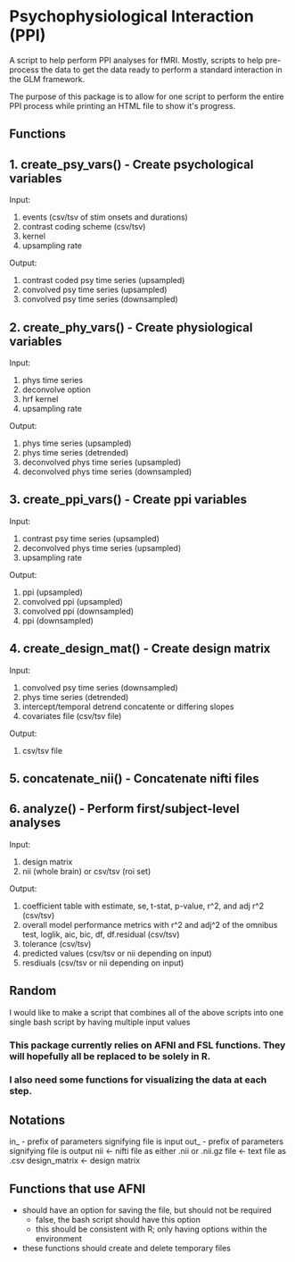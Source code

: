 # Psychophysiological Interaction (PPI)

A script to help perform PPI analyses for fMRI. Mostly, scripts to help pre-process the data to get the data ready to perform a standard interaction in the GLM framework.

The purpose of this package is to allow for one script to perform the entire PPI process while printing an HTML file to show it's progress.

## Functions

## 1. create_psy_vars() - Create psychological variables

Input:

1. events (csv/tsv of stim onsets and durations)
2. contrast coding scheme (csv/tsv)
2. kernel
3. upsampling rate

Output:

1. contrast coded psy time series (upsampled)
2. convolved psy time series (upsampled)
3. convolved psy time series (downsampled)

## 2. create_phy_vars() - Create physiological variables

Input: 

1. phys time series
2. deconvolve option
3. hrf kernel
4. upsampling rate

Output:

1. phys time series (upsampled)
2. phys time series (detrended)
3. deconvolved phys time series (upsampled)
4. deconvolved phys time series (downsampled)

## 3. create_ppi_vars() - Create ppi variables

Input:

1. contrast psy time series (upsampled)
2. deconvolved phys time series (upsampled)
3. upsampling rate

Output:

1. ppi (upsampled)
2. convolved ppi (upsampled)
3. convolved ppi (downsampled)
4. ppi (downsampled)

## 4. create_design_mat() - Create design matrix

Input:

1. convolved psy time series (downsampled)
2. phys time series (detrended)
3. intercept/temporal detrend concatente or differing slopes
4. covariates file (csv/tsv file)

Output:

1. csv/tsv file

## 5. concatenate_nii() - Concatenate nifti files

## 6. analyze() - Perform first/subject-level analyses

Input:

1. design matrix
2. nii (whole brain) or csv/tsv (roi set)

Output:

1. coefficient table with estimate, se, t-stat, p-value, r^2, and adj r^2 (csv/tsv)
2. overall model performance metrics with r^2 and adj^2 of the omnibus test, loglik, aic, bic, df, df.residual (csv/tsv)
4. tolerance (csv/tsv)
3. predicted values (csv/tsv or nii depending on input)
4. resdiuals (csv/tsv or nii depending on input)

## Random

I would like to make a script that combines all of the above scripts into one single bash script by having multiple input values

### This package currently relies on AFNI and FSL functions. They will hopefully all be replaced to be solely in R.

### I also need some functions for visualizing the data at each step.

## Notations

in_ - prefix of parameters signifying file is input 
out_ - prefix of parameters signifying file is output
nii <- nifti file as either .nii or .nii.gz
file <- text file as .csv
design_matrix <- design matrix

## Functions that use AFNI
- should have an option for saving the file, but should not be required
  - false, the bash script should have this option
  - this should be consistent with R; only having options within the environment
- these functions should create and delete temporary files
